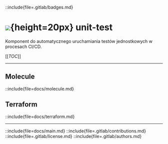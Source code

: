 ::include{file=.gitlab/badges.md}
# ![](https://gitlab.com/pl.rachuna-net/infrastructure/terraform/iac-gitlab/-/raw/main/images/project/gitlab.png){height=20px} unit-test

Komponent do automatycznego uruchamiania testów jednostkowych w procesach CI/CD.


[[_TOC_]]

---
## Molecule
::include{file=docs/molecule.md}

## Terraform
::include{file=docs/terraform.md}

---

::include{file=docs/main.md}
::include{file=.gitlab/contributions.md}
::include{file=.gitlab/license.md}
::include{file=.gitlab/authors.md}